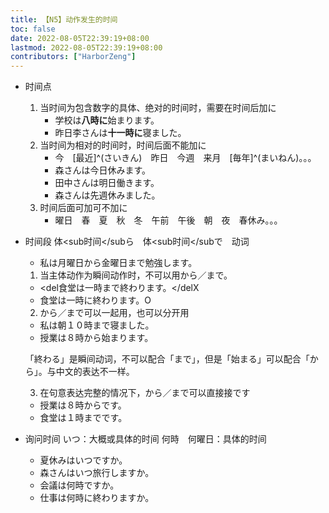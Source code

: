 ```yaml
---
title: 【N5】动作发生的时间
toc: false
date: 2022-08-05T22:39:19+08:00
lastmod: 2022-08-05T22:39:19+08:00
contributors: ["HarborZeng"]
---
```


- 时间点
  1. 当时间为包含数字的具体、绝对的时间时，需要在时间后加に
      - 学校は**八時に**始まります。
      - 昨日李さんは**十一時に**寝ました。
  2. 当时间为相对的时间时，时间后面不能加に
      - 今　[最近]^(さいきん)　昨日　今週　来月　[毎年]^(まいねん)。。。
      - 森さんは今日休みます。
      - 田中さんは明日働きます。
      - 森さんは先週休みました。
  3. 时间后面可加可不加に
      - 曜日　春　夏　秋　冬　午前　午後　朝　夜　春休み。。。
- 时间段
  体<sub时间</subら　体<sub时间</subで　动词
  - 私は月曜日から金曜日まで勉強します。
  1. 当主体动作为瞬间动作时，不可以用から／まで。
    - <del食堂は一時まで終わります。</delⅩ
    - 食堂は一時に終わります。O
  2. から／まで可以一起用，也可以分开用
    - 私は朝１０時まで寝ました。
    - 授業は８時から始まります。

   「終わる」是瞬间动词，不可以配合「まで」，但是「始まる」可以配合「から」。与中文的表达不一样。

  3. 在句意表达完整的情况下，から／まで可以直接接です
    - 授業は８時からです。
    - 食堂は１時までです。

- 询问时间
  いつ：大概或具体的时间
  何時　何曜日：具体的时间
  - 夏休みはいつですか。
  - 森さんはいつ旅行しますか。
  - 会議は何時ですか。
  - 仕事は何時に終わりますか。

